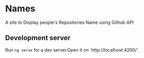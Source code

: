 # Names
A site to Display people's Repositories Name using Github  API

## Development server
Run `ng serve` for a dev server.Open it on  `http://localhost:4200/'.
